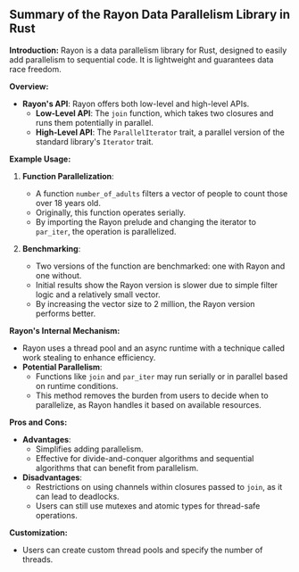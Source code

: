 
## Summary of the Rayon Data Parallelism Library in Rust

**Introduction:** Rayon is a data parallelism library for Rust, designed to easily add parallelism to sequential code. It is lightweight and guarantees data race freedom.

**Overview:**

-   **Rayon's API**: Rayon offers both low-level and high-level APIs.
    -   **Low-Level API**: The `join` function, which takes two closures and runs them potentially in parallel.
    -   **High-Level API**: The `ParallelIterator` trait, a parallel version of the standard library's `Iterator` trait.

**Example Usage:**

1.  **Function Parallelization**:
    
    -   A function `number_of_adults` filters a vector of people to count those over 18 years old.
    -   Originally, this function operates serially.
    -   By importing the Rayon prelude and changing the iterator to `par_iter`, the operation is parallelized.
2.  **Benchmarking**:
    
    -   Two versions of the function are benchmarked: one with Rayon and one without.
    -   Initial results show the Rayon version is slower due to simple filter logic and a relatively small vector.
    -   By increasing the vector size to 2 million, the Rayon version performs better.

**Rayon's Internal Mechanism:**

-   Rayon uses a thread pool and an async runtime with a technique called work stealing to enhance efficiency.
-   **Potential Parallelism**:
    -   Functions like `join` and `par_iter` may run serially or in parallel based on runtime conditions.
    -   This method removes the burden from users to decide when to parallelize, as Rayon handles it based on available resources.

**Pros and Cons:**

-   **Advantages**:
    -   Simplifies adding parallelism.
    -   Effective for divide-and-conquer algorithms and sequential algorithms that can benefit from parallelism.
-   **Disadvantages**:
    -   Restrictions on using channels within closures passed to `join`, as it can lead to deadlocks.
    -   Users can still use mutexes and atomic types for thread-safe operations.

**Customization:**

-   Users can create custom thread pools and specify the number of threads.